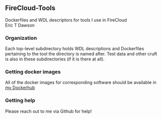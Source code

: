 FireCloud-Tools
-----------------------------
Dockerfiles and WDL descriptors for tools I use in FireCloud  
Eric T Dawson

### Organization
Each top-level subdirectory holds WDL descriptions and Dockerfiles pertaining to the tool
the directory is named after. Test data and other cruft is also in these subdirectories (if it is there at all).

### Getting docker images
All of the docker images for corresponding software should be available in [my Dockerhub](https://hub.docker.com/u/erictdawson/)

### Getting help
Please reach out to me via Github for help!


